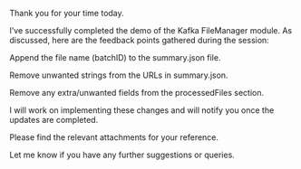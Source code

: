 Thank you for your time today.

I’ve successfully completed the demo of the Kafka FileManager module. As discussed, here are the feedback points gathered during the session:

Append the file name (batchID) to the summary.json file.

Remove unwanted strings from the URLs in summary.json.

Remove any extra/unwanted fields from the processedFiles section.

I will work on implementing these changes and will notify you once the updates are completed.

Please find the relevant attachments for your reference.

Let me know if you have any further suggestions or queries.

